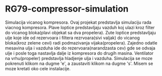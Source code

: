 # RG79-compressor-simulation
Simulacija vicanog kompresora.
Ovaj projekat predstavlja simulaciju rada viacnog kompresora.
Plave loptice predstavljaju vazduh koj ulazi kroz filter do vicanog bloka(plavi objekat sa dva propelera).
Zute loptice predstavljaju ulje koje ide od rezervoara i filtera rezrvoara(sivi valjak) do vicanog bloka(kroz zelene cevi) radi podmazivanja vijaka(propelera). Zajedno odatle mesavina ulja i vazduha ide do rezervoara(narandzasta cev) gde se odvaja ulje i posle toga nastavlja dalje iz kompresora do drugih masina. Ventilator na vrhu(propeler) predstavlja hladjenje ulja i vazduha.
Simulacija se moze pokrenuti klikom na dugme 'e', a zaustaviti klikom na dugme 's'.
Misem se moze kretati oko cele instalacije.
